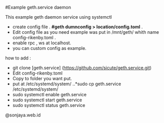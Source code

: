 #Example geth.service daemon

This example geth daemon service  using systemctl 
- create config file .
  **#geth dumnconfig > location/config.toml** .
- Edit config file as you need  example was put in /mnt/geth/ whith name config-rikenby.toml .
- enable rpc , ws at localhost. 
- you can custom config as example. 

how to add :
 
- git clone [geth.service] (https://github.com/sicute/geth.service.git)
- Edit config-rikenby.toml
- Copy to folder you want put.
- put at /etc/systemd/system/ 
  ..*sudo cp geth.service /etc/systemd/system/
- sudo systemctl enable geth.service 
- sudo systemctl start geth.service
- sudo systemctl status geth.service
 

@sonjaya.web.id 
